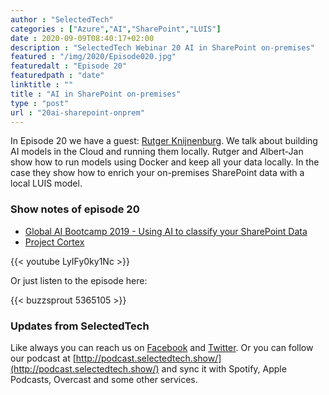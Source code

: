```yaml
---
author : "SelectedTech"
categories : ["Azure","AI","SharePoint","LUIS"]
date : 2020-09-09T08:40:17+02:00
description : "SelectedTech Webinar 20 AI in SharePoint on-premises"
featured : "/img/2020/Episode020.jpg"
featuredalt : "Episode 20"
featuredpath : "date"
linktitle : ""
title : "AI in SharePoint on-premises"
type : "post"
url : "20ai-sharepoint-onprem"
---
```


In Episode 20 we have a guest: [Rutger Knijnenburg](https://twitter.com/knijnops). We talk about building AI models in the Cloud and running them locally. Rutger and Albert-Jan show how to run models using Docker and keep all your data locally. In the case they show how to enrich your on-premises SharePoint data with a local LUIS model.

### Show notes of episode 20

- [Global AI Bootcamp 2019 - Using AI to classify your SharePoint Data](https://www.cloudappie.nl/global-ai-bootcamp-2019/)
- [Project Cortex](http://aka.ms/projectcortex)

{{< youtube LyIFy0ky1Nc >}}

Or just listen to the episode here:

{{< buzzsprout 5365105 >}}

### Updates from SelectedTech

Like always you can reach us on [Facebook](https://www.facebook.com/SelectedTechPage/) and [Twitter](https://twitter.com/selectedtech). Or you can follow our podcast at [http://podcast.selectedtech.show/](http://podcast.selectedtech.show/) and sync it with Spotify, Apple Podcasts, Overcast and some other services.
